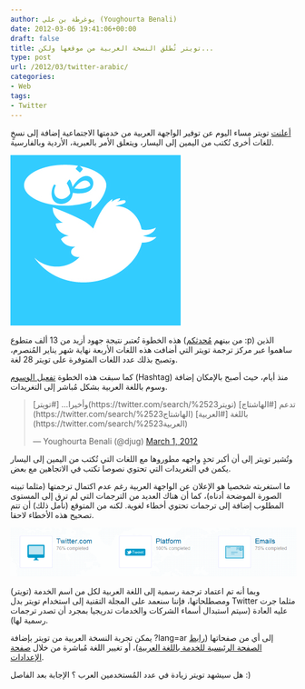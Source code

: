 ```yaml
---
author: يوغرطة بن علي (Youghourta Benali)
date: 2012-03-06 19:41:06+00:00
draft: false
title: تويتر تُطلق النسخة العربية من موقعها ولكن...
type: post
url: /2012/03/twitter-arabic/
categories:
- Web
tags:
- Twitter
---
```


[أعلنت](http://blog.twitter.com/2012/03/twitter-now-available-in-arabic-farsi.html) تويتر مساء اليوم عن توفير الواجهة العربية من خدمتها الاجتماعية إضافة إلى نسخٍ للغات أخرى تُكتب من اليمين إلى اليسار، ويتعلق الأمر بالعبرية، الأردية وبالفارسية.




[![](twitter_arabic.jpg)
](twitter_arabic.jpg)




هذه الخطوة تُعتبر نتيجة جهود أزيد من 13 ألف متطوع (من بينهم [مُحدثكم](http://twitter.com/djug) :p) الذين ساهموا عبر مركز ترجمة تويتر التي أضافت هذه اللغات الأربعة نهاية شهر يناير المُنصرم، وتصبح بذلك عدد اللغات المتوفرة على تويتر 28 لغة.




كما سبقت هذه الخطوة [تفعيل الوسوم](https://twitter.com/#!/djug/status/175319923403407361) (Hashtag) منذ أيام، حيث أصبح بالإمكان إضافة وسوم باللغة العربية بشكل مُباشر إلى التغريدات.





<blockquote>وأخيرا... [#تويتر](https://twitter.com/search/%2523تويتر) تدعم [#الهاشتاج](https://twitter.com/search/%2523الهاشتاج) باللغة [#العربية](https://twitter.com/search/%2523العربية)

— Youghourta Benali (@djug) [March 1, 2012](https://twitter.com/djug/status/175319923403407361)</blockquote>





وتُشير تويتر إلى أن أكبر تحدٍ واجهه مطوروها مع اللغات التي تُكتب من اليمين إلى اليسار يكمن في التغريدات التي تحتوي نصوصا تكتب في الاتجاهين مع بعض.




ما استغربته شخصيا هو الإعلان عن الواجهة العربية رغم عدم اكتمال ترجمتها (مثلما تبينه الصورة الموضحة أدناه)، كما أن هناك العديد من الترجمات التي لم ترق إلى المستوى المطلوب إضافة إلى ترجمات تحتوي أخطاء لغوية. لكنه من المتوقع (نأمل ذلك) أن تتم تصحيح هذه الأخطاء لاحقا.




[![](twitter-translation.png)
](twitter-translation.png)




وبما أنه تم اعتماد ترجمة رسمية إلى اللغة العربية لكل من اسم الخدمة (تويتر) ومصطلحاتها، فإننا سنعمد على المجلة التقنية إلى استخدام تويتر بدل Twitter مثلما جرت عليه العادة (سيتم استبدال أسماء الشركات والخدمات تدريجيا بمجرد أن تصدر ترجمات رسمية لها).




يمكن تجربة النسخة العربية من تويتر بإضافة ?lang=ar إلى أي من صفحاتها ([رابط الصفحة الرئيسية للخدمة باللغة العربية](http://twitter.com/?lang=ar))، أو تغيير اللغة مُباشرة من خلال [صفحة الإعدادات](https://twitter.com/settings/account).




هل سيشهد تويتر زيادة في عدد المُستخدمين العرب ؟ الإجابة بعد الفاصل :)
